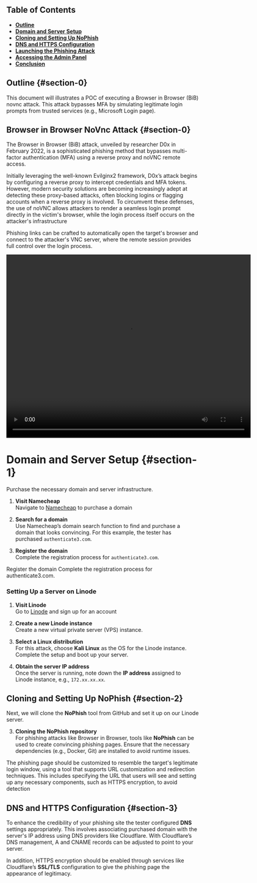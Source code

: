 ## Table of Contents

- [**Outline**](#section-0)
- [**Domain and Server Setup**](#section-1)
- [**Cloning and Setting Up NoPhish**](#section-2)
- [**DNS and HTTPS Configuration**](#section-3)
- [**Launching the Phishing Attack**](#section-4)
- [**Accessing the Admin Panel**](#section-5)
- [**Conclusion**](#section-6)




## Outline  {#section-0}


This document will illustrates a POC of executing a Browser in Browser (BiB) novnc attack. This attack bypasses MFA by simulating legitimate login prompts from trusted services (e.g., Microsoft Login page). 

## Browser in Browser NoVnc Attack  {#section-0}
The Browser in Browser (BiB) attack, unveiled by researcher D0x in February 2022, is a sophisticated phishing method that bypasses multi-factor authentication (MFA) using a reverse proxy and noVNC remote access.

Initially leveraging the well-known Evilginx2 framework, D0x’s attack begins by configuring a reverse proxy to intercept credentials and MFA tokens. However, modern security solutions are becoming increasingly adept at detecting these proxy-based attacks, often blocking logins or flagging accounts when a reverse proxy is involved. To circumvent these defenses, the use of noVNC allows attackers to render a seamless login prompt directly in the victim's browser, while the login process itself occurs on the attacker's infrastructure

Phishing links can be crafted to automatically open the target's browser and connect to the attacker's VNC server, where the remote session provides full control over the login process.


<video width="640" height="480" controls>
  <source src="/assets/AV/BIB.mp4" type="video/mp4">
  Your browser does not support the video tag.
</video>

# Domain and Server Setup   {#section-1}
Purchase the necessary domain and server infrastructure.

1. **Visit Namecheap**  
   Navigate to [Namecheap](https://www.namecheap.com) to purchase a domain

2. **Search for a domain**  
   Use Namecheap’s domain search function to find and purchase a domain that looks convincing. For this example, the tester has purchased `authenticate3.com`.


3. **Register the domain**  
   Complete the registration process for `authenticate3.com`.

Register the domain
Complete the registration process for authenticate3.com.

### Setting Up a Server on Linode

1. **Visit Linode**  
   Go to [Linode](https://www.linode.com) and sign up for an account 

2. **Create a new Linode instance**  
    Create a new virtual private server (VPS) instance. 

3. **Select a Linux distribution**  
   For this attack, choose **Kali Linux** as the OS for the Linode instance. Complete the setup and boot up your server.

4. **Obtain the server IP address**  
   Once the server is running, note down the **IP address** assigned to Linode instance, e.g., `172.xx.xx.xx`.

## Cloning and Setting Up NoPhish {#section-2}

Next, we will clone the **NoPhish** tool from GitHub and set it up on our Linode server.


3. **Cloning the NoPhish repository**   
For phishing attacks like Browser in Browser, tools like **NoPhish** can be used to create convincing phishing pages. Ensure that the necessary dependencies (e.g., Docker, Git) are installed to avoid runtime issues.

The phishing page should be customized to resemble the target's legitimate login window, using a tool that supports URL customization and redirection techniques. This includes specifying the URL that users will see and setting up any necessary components, such as HTTPS encryption, to avoid detection

## DNS and HTTPS Configuration {#section-3}

To enhance the credibility of your phishing site the tester configured **DNS** settings appropriately. This involves associating purchased domain with the server's IP address using DNS providers like Cloudflare. With Cloudflare’s DNS management, A and CNAME records can be adjusted to point to your server.

In addition, HTTPS encryption should be enabled through services like Cloudflare’s **SSL/TLS** configuration to give the phishing page the appearance of legitimacy. 